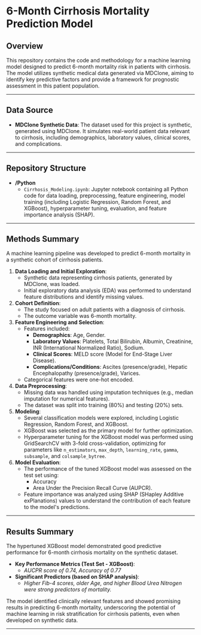 # 6-Month Cirrhosis Mortality Prediction Model

## Overview
This repository contains the code and methodology for a machine learning model designed to predict 6-month mortality risk in patients with cirrhosis. The model utilizes synthetic medical data generated via MDClone, aiming to identify key predictive factors and provide a framework for prognostic assessment in this patient population.

---

## Data Source
-   **MDClone Synthetic Data**: The dataset used for this project is synthetic, generated using MDClone. It simulates real-world patient data relevant to cirrhosis, including demographics, laboratory values, clinical scores, and complications.

---

## Repository Structure

-   **/Python**
    -   `Cirrhosis_Modeling.ipynb`: Jupyter notebook containing all Python code for data loading, preprocessing, feature engineering, model training (including Logistic Regression, Random Forest, and XGBoost), hyperparameter tuning, evaluation, and feature importance analysis (SHAP).

---

## Methods Summary

A machine learning pipeline was developed to predict 6-month mortality in a synthetic cohort of cirrhosis patients.

1.  **Data Loading and Initial Exploration**:
    * Synthetic data representing cirrhosis patients, generated by MDClone, was loaded.
    * Initial exploratory data analysis (EDA) was performed to understand feature distributions and identify missing values.
2.  **Cohort Definition**:
    * The study focused on adult patients with a diagnosis of cirrhosis.
    * The outcome variable was 6-month mortality.
3.  **Feature Engineering and Selection**:
    * Features included:
        * **Demographics**: Age, Gender.
        * **Laboratory Values**: Platelets, Total Bilirubin, Albumin, Creatinine, INR (International Normalized Ratio), Sodium.
        * **Clinical Scores**: MELD score (Model for End-Stage Liver Disease).
        * **Complications/Conditions**: Ascites (presence/grade), Hepatic Encephalopathy (presence/grade), Varices.
    * Categorical features were one-hot encoded.
4.  **Data Preprocessing**:
    * Missing data was handled using imputation techniques (e.g., median imputation for numerical features).
    * The dataset was split into training (80%) and testing (20%) sets.
5.  **Modeling**:
    * Several classification models were explored, including Logistic Regression, Random Forest, and XGBoost.
    * XGBoost was selected as the primary model for further optimization.
    * Hyperparameter tuning for the XGBoost model was performed using GridSearchCV with 3-fold cross-validation, optimizing for parameters like `n_estimators`, `max_depth`, `learning_rate`, `gamma`, `subsample`, and `colsample_bytree`.
6.  **Model Evaluation**:
    * The performance of the tuned XGBoost model was assessed on the test set using:
        * Accuracy
        * Area Under the Precision Recall Curve (AUPCR).
    * Feature importance was analyzed using SHAP (SHapley Additive exPlanations) values to understand the contribution of each feature to the model's predictions.

---

## Results Summary

The hypertuned XGBoost model demonstrated good predictive performance for 6-month cirrhosis mortality on the synthetic dataset.

* **Key Performance Metrics (Test Set - XGBoost)**:
    * *AUCPR score of 0.74, Accuracy of 0.77*
* **Significant Predictors (based on SHAP analysis)**:
    * *Higher Fib-4 scores, older Age, and higher Blood Urea Nitrogen were strong predictors of mortality.*

The model identified clinically relevant features and showed promising results in predicting 6-month mortality, underscoring the potential of machine learning in risk stratification for cirrhosis patients, even when developed on synthetic data.

---
